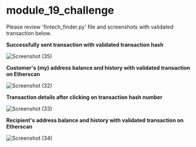 # module_19_challenge

Please review 'fintech_finder.py' file and screenshots with validated transaction below.

**Successfully sent transaction with validated transaction hash**

![Screenshot (35)](https://user-images.githubusercontent.com/85372363/138615998-79124751-ff3d-4300-86b9-5f8a76a6f06a.png)

**Customer's (my) address balance and history with validated transaction on Etherscan**

![Screenshot (32)](https://user-images.githubusercontent.com/85372363/138616081-c9a2170f-9a87-43f6-b188-196bc71783b0.png)

**Transaction details after clicking on transaction hash number**

![Screenshot (33)](https://user-images.githubusercontent.com/85372363/138616210-6ebfaafc-b176-4090-939e-bc78af1befe7.png)

**Recipient's address balance and history with validated transaction on Etherscan**

![Screenshot (34)](https://user-images.githubusercontent.com/85372363/138616253-4edd195d-d6f1-49bb-b807-09747ed00212.png)
